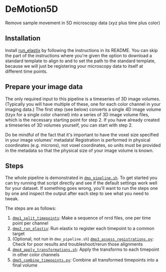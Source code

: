 # DeMotion5D

Remove sample movement in 5D microscopy data (xyz plus time plus color)

## Installation
Install [run_elastix](https://github.com/htem/run_elastix) by following the instructions in its README. You can skip the part of the instructions where you're given the option to download a standard template to align to and to set the path to the standard template, because we will just be registering your microscopy data to itself at different time points.

## Prepare your image data
The only required input to this pipeline is a timeseries of 3D image volumes. (Typically you will have multiple of these, one for each color channel in your imaging data.) The first step (see below) converts a single 4D image volume (tzyx for a single color channel) into a series of 3D image volume files, which is the necessary starting point for step 2. If you have already created a timeseries of 3D volumes yourself, you can start with step 2.

Do be mindful of the fact that it's important to have the voxel size specified in your image volumes' metadata! Registration is performed in physical coordinates (e.g. microns), not voxel coordinates, so units must be provided in the metadata so that the physical size of your image volume is known.

## Steps
The whole pipeline is demonstrated in [`dmo_pipeline.sh`](dmo_pipeline.sh). To get started you can try running that script directly and see if the default settings work well for your dataset. If something goes wrong, you'll want to run the steps one by one and inspect the output after each step to see what you need to tweak.

The steps are as follows:
1. [`dmo1_split_timepoints`](dmo1_split_timepoints.py): Make a sequence of nrrd files, one per time point per channel
1. [`dmo2_run_elastix`](dmo2_run_elastix.sh): Run elastix to register each timepoint to a common target
1. (Optional, not run in `dmo_pipeline.sh`) [`dmo3_assess_registrations.py`](dmo3_assess_registrations.py): Check for poor results and troubleshoot/rerun those alignments
1. [`dmo4_apply_transformations.sh`](dmo4_apply_transformations.sh): Apply the transforms to each timepoint in other color channels
1. [`dmo5_combine_timepoints.py`](dmo5_combine_timepoints.py): Combine all transformed timepoints into a final volume

